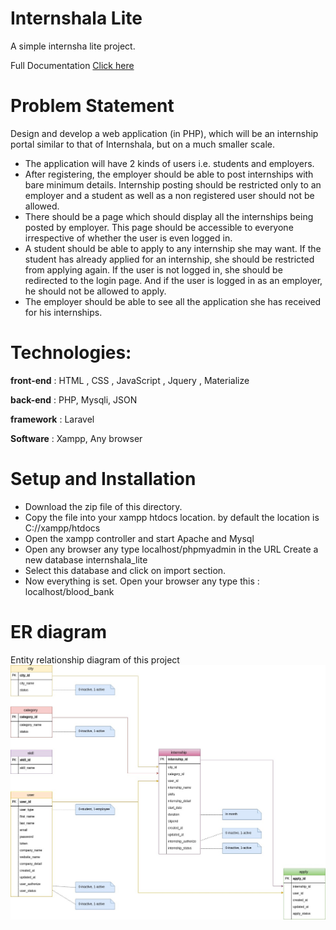 # Internshala Lite

A simple internsha lite project.

Full Documentation [Click here](https://nfraz007.github.io/internshala_lite/)

# Problem Statement

Design and develop a web application (in PHP), which will be an internship portal similar to that of Internshala, but on a much smaller scale. 
 
* The application will have 2 kinds of users i.e. students and employers.
* After registering, the employer should be able to post internships with bare minimum details. Internship posting should be restricted only to an employer and a student as well as a non registered user should not be allowed.
* There should be a page which should display all the internships being posted by employer. This page should be accessible to everyone irrespective of whether the user is even logged in.
* A student should be able to apply to any internship she may want. If the student has already applied for an internship, she should be restricted from applying again. If the user is not logged in, she should be redirected to the login page. And if the user is logged in as an employer, he should not be allowed to apply.
* The employer should be able to see all the application she has received for his internships.

# Technologies:

**front-end** : HTML , CSS , JavaScript , Jquery , Materialize

**back-end** : PHP, Mysqli, JSON

**framework** : Laravel

**Software** : Xampp, Any browser

# Setup and Installation

* Download the zip file of this directory.
* Copy the file into your xampp htdocs location. by default the location is C://xampp/htdocs
* Open the xampp controller and start Apache and Mysql
* Open any browser any type localhost/phpmyadmin in the URL
Create a new database internshala_lite
* Select this database and click on import section.
* Now everything is set. Open your browser any type this : localhost/blood_bank

# ER diagram

Entity relationship diagram of this project
![er_diagram](snapshot/internshala_lite_er.jpg)